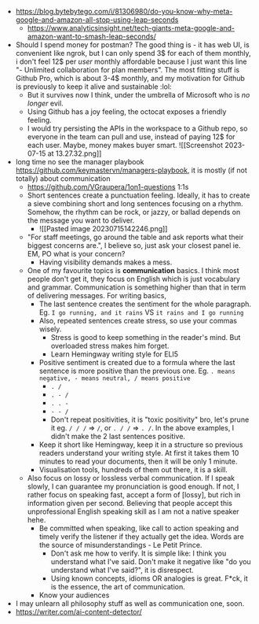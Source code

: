 - https://blog.bytebytego.com/i/81306980/do-you-know-why-meta-google-and-amazon-all-stop-using-leap-seconds
	- https://www.analyticsinsight.net/tech-giants-meta-google-and-amazon-want-to-smash-leap-seconds/
- Should I spend money for postman? The good thing is - it has web UI, is convenient like ngrok, but I can only spend 3$ for each of them monthly, i don't feel 12$ per *user* monthly affordable because I just want this line "- Unlimited collaboration for plan members". The most fitting stuff is Github Pro, which is about 3-4$ monthly, and my motivation for Github is previously to keep it alive and sustainable :lol:
	- But it survives now I think, under the umbrella of Microsoft who is *no longer* evil.
	- Using Github has a joy feeling, the octocat exposes a friendly feeling.
	- I would try persisting the APIs in the workspace to a Github repo, so everyone in the team can pull and use, instead of paying 12$ for each user. Maybe, money makes buyer smart. ![[Screenshot 2023-07-15 at 13.27.32.png]]
- long time no see the manager playbook https://github.com/keymastervn/managers-playbook, it is mostly (if not totally) about communication
	- https://github.com/VGraupera/1on1-questions 1:1s
	- Short sentences create a punctuation feeling. Ideally, it has to create a sieve combining short and long sentences focusing on a rhythm. Somehow, the rhythm can be rock, or jazzy, or ballad depends on the message you want to deliver.
		- ![[Pasted image 20230715142246.png]]
	- "For staff meetings, go around the table and ask reports what their biggest concerns are.", I believe so, just ask your closest panel ie. EM, PO what is your concern?
		- Having visibility demands makes a mess.
	- One of my favourite topics is **communication** basics. I think most people don't get it, they focus on English which is just vocabulary and grammar. Communication is something higher than that in term of delivering messages. For writing basics,
		- The last sentence creates the sentiment for the whole paragraph. Eg. `I go running, and it rains` VS `it rains and I go running`
		- Also, repeated sentences create stress, so use your commas wisely.
			- Stress is good to keep something in the reader's mind. But overloaded stress makes him forget.
			- Learn Hemingway writing style for ELI5
		- Positive sentiment is created due to a formula where the last sentence is more positive than the previous one. Eg. `. means negative, - means neutral, / means positive`
			- `. /`
			- `. - /`
			- `. . -`
			- `- - /`
			- Don't repeat positivities, it is "toxic positivity" bro, let's prune it eg. `/ / /` => `/`, or `. / /` => `. /`. In the above examples, I didn't make the 2 last sentences positive.
		- Keep it short like Hemingway, keep it in a structure so previous readers understand your writing style. At first it takes them 10 minutes to read your documents, then it will be only 1 minute.
		- Visualisation tools, hundreds of them out there, it is a skill.
	- Also focus on lossy or lossless verbal communication. If I speak slowly, I can guarantee my pronunciation is good enough. If not, I rather focus on speaking fast, accept a form of [lossy], but rich in information given per second. Believing that people accept this unprofessional English speaking skill as I am not a native speaker hehe.
		- Be committed when speaking, like call to action speaking and timely verify the listener if they actually get the idea. Words are the source of misunderstandings - Le Petit Prince.
			- Don't ask me how to verify. It is simple like: I think you understand what I've said. Don't make it negative like "do you understand what I've said?", it is disrespect.
			- Using known concepts, idioms OR analogies is great. F\*ck, it is the essence, the art of communication.
		- Know your audiences
- I may unlearn all philosophy stuff as well as communication one, soon.
- https://writer.com/ai-content-detector/